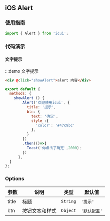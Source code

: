 <style>
.demo-toast {
  .van-button {
    margin-left: 15px;
  }
}
</style>


## iOS Alert

### 使用指南

```javascript
import { Alert } from 'icui';
```

### 代码演示

#### 文字提示

:::demo 文字提示
```html
<div @click="showAlert">alert 内容</div>
```

```javascript
export default {
  methods: {
    showAlert () {
        Alert('欢迎使用icui', {
          title: '提示',
          btn: {
            text: '确定',
            style :{
              'color': '#47c9bc'
            },
          }
        })
        .then(()=>{
          Toast('你点击了确定',2000);
        })
      },
  }
};
```
### Options

| 参数       | 说明      | 类型       | 默认值       | 
|-----------|-----------|-----------|-------------|
| title | 标题 | `String` | `'提示'` |
| btn | 按钮文案和样式| `Object` | `'默认配置'` |




